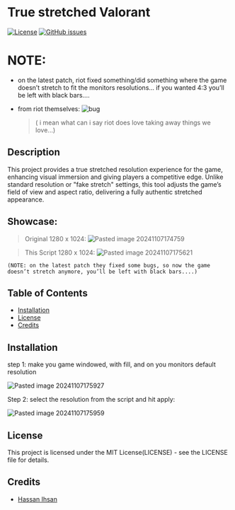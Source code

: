 # True stretched Valorant

[![License](https://img.shields.io/badge/License-MIT-blue.svg)](LICENSE)
[![GitHub issues](https://img.shields.io/github/issues/username/repo)](https://github.com/HasanIhsan/True_stretched_Valorant/issues)
# NOTE:
- on the latest patch, riot fixed something/did something where the game doesn’t stretch to fit the monitors resolutions... if you wanted 4:3 you’ll be left with black bars....
- from riot themselves:
 ![bug](https://github.com/user-attachments/assets/a8659505-77e6-486d-8ad6-cd08ab9e37db)


	 > ( i mean what can i say riot does love taking away things we love...)

## Description

This project provides a true stretched resolution experience for the game, enhancing visual immersion and giving players a competitive edge. Unlike standard resolution or "fake stretch" settings, this tool adjusts the game’s field of view and aspect ratio, delivering a fully authentic stretched appearance.

## Showcase:
> Original 1280 x 1024:
> 	![Pasted image 20241107174759](https://github.com/user-attachments/assets/447e5a0d-529f-4560-bdbf-2ead39d48ed4)


> This Script 1280 x 1024:
>   ![Pasted image 20241107175621](https://github.com/user-attachments/assets/ebf288fa-4da5-4d10-81d9-bad363e1a407)

	(NOTE: on the latest patch they fixed some bugs, so now the game doesn’t stretch anymore, you’ll be left with black bars....)
## Table of Contents

- [Installation](#installation)
- [License](#license)
- [Credits](#credits)

## Installation

step 1: make you game windowed, with fill, and on you monitors default resolution 

![Pasted image 20241107175927](https://github.com/user-attachments/assets/924f9e81-b4c5-4700-8028-8a0cc5a85172)

Step 2: select the resolution from the script and hit apply:

![Pasted image 20241107175959](https://github.com/user-attachments/assets/bff51663-f31d-430f-b237-99e8e1162588)





## License
This project is licensed under the MIT License(LICENSE) - see the LICENSE file for details.

## Credits

- [Hassan Ihsan]()
